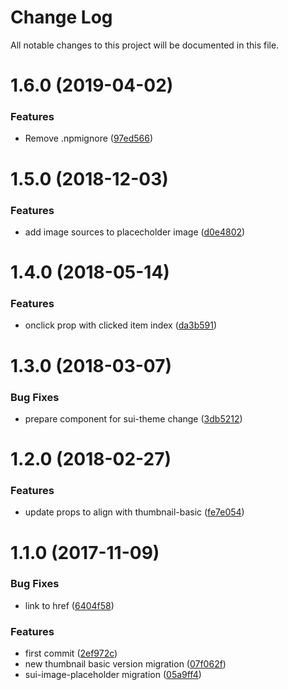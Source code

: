 # Change Log

All notable changes to this project will be documented in this file.

<a name="1.6.0"></a>
# 1.6.0 (2019-04-02)


### Features

* Remove .npmignore ([97ed566](https://github.com/SUI-Components/schibsted-spain-components/commit/97ed566))



<a name="1.5.0"></a>
# 1.5.0 (2018-12-03)


### Features

* add image sources to placecholder image ([d0e4802](https://github.com/SUI-Components/schibsted-spain-components/commit/d0e4802))



<a name="1.4.0"></a>
# 1.4.0 (2018-05-14)


### Features

* onclick prop with clicked item index ([da3b591](https://github.com/SUI-Components/schibsted-spain-components/commit/da3b591))



<a name="1.3.0"></a>
# 1.3.0 (2018-03-07)


### Bug Fixes

* prepare component for sui-theme change ([3db5212](https://github.com/SUI-Components/schibsted-spain-components/commit/3db5212))



<a name="1.2.0"></a>
# 1.2.0 (2018-02-27)


### Features

* update props to align with thumbnail-basic ([fe7e054](https://github.com/SUI-Components/schibsted-spain-components/commit/fe7e054))



<a name="1.1.0"></a>
# 1.1.0 (2017-11-09)


### Bug Fixes

* link to href ([6404f58](https://github.com/SUI-Components/schibsted-spain-components/commit/6404f58))


### Features

* first commit ([2ef972c](https://github.com/SUI-Components/schibsted-spain-components/commit/2ef972c))
* new thumbnail basic version migration ([07f062f](https://github.com/SUI-Components/schibsted-spain-components/commit/07f062f))
* sui-image-placeholder migration ([05a9ff4](https://github.com/SUI-Components/schibsted-spain-components/commit/05a9ff4))



